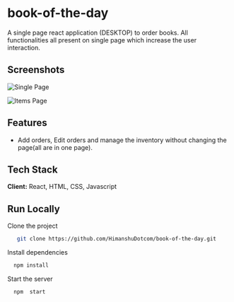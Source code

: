 # book-of-the-day

A single page react application (DESKTOP) to order books. All functionalities all present on single page which increase the user interaction.


## Screenshots

![Single Page](https://github.com/HimanshuDotcom/book-of-the-day/blob/main/images/full.png?raw=true)

![Items Page](https://github.com/HimanshuDotcom/book-of-the-day/blob/main/images/items.png?raw=true)


  
## Features

- Add orders, Edit orders and manage the inventory without changing the page(all are in one page).
 
  
## Tech Stack

**Client:** React, HTML, CSS, Javascript

  
## Run Locally

Clone the project

```bash
   git clone https://github.com/HimanshuDotcom/book-of-the-day.git
```

Install dependencies

```bash
  npm install
```

Start the server

```bash
  npm  start
```

